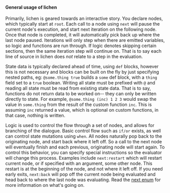 #### General usage of lichen

Primarily, lichen is geared towards an interactive story. You declare nodes, which typically start at ```root```. Each call to a node using ```next``` will pause the current node's execution, and start next iteration on the following node. Once that node is completed, it will automatically pick back up where the last node paused. Iterations will only step when there are emitted variables, so logic and functions are run through. If logic denotes skipping certain sections, then the same iteration step will continue on. That is to say each line of source in lichen does *not* relate to a step in the evaluation.

State data is typically declared ahead of time, using ```def``` blocks, however this is not necessary and blocks can be built on the fly by just specifying nested paths, eg: ```@some.thing true``` builds a ```some``` def block, with a ```thing``` field set to a ```true``` boolean. Writing all state must be prefixed with ```@``` and reading all state must be read from existing state data. That is to say, functions do not return data to be worked on-- they can only be written directly to state. For example, ```@some.thing (inc) 1 2 3``` would swap the value in ```some.thing``` from the result of the custom function ```inc```. This is assuming ```inc``` returned a value, which is optional on custom functions, in that case, nothing is written.

Logic is used to control the flow through a set of nodes, and allows for branching of the dialogue. Basic control flow such as ```if/or``` exists, as well can control state mutations using ```when```. All nodes naturally pop back to the originating node, and start back where it left off. So a call to the next node will eventually finish and each previous, originating node will start again. To control this behavior, you can specify special instructions so the evaluator will change this process. Examples include ```next:restart``` which will restart current node, or if specified with an argument, some other node. This restart is at the beginning of the node, and not where it left off. If you need early exits, ```next:back``` will pop off the current node being evaluated and head back to where the last node was evaluating. Read the [next enum](https://github.com/viperscape/lichen/blob/master/src/source.rs#L49) for more information on what's going on.
